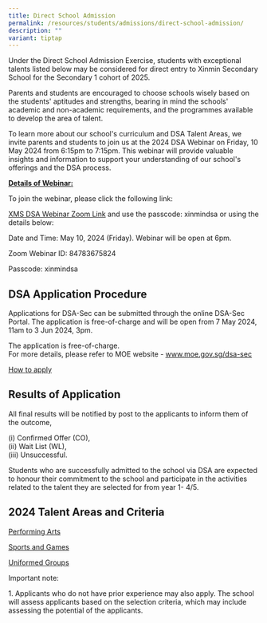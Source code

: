```yaml
---
title: Direct School Admission
permalink: /resources/students/admissions/direct-school-admission/
description: ""
variant: tiptap
---
```

<p>Under the Direct School Admission Exercise, students with exceptional
talents listed below may be considered for direct entry to Xinmin Secondary
School for the Secondary 1 cohort of 2025.</p>
<p>Parents and students are encouraged to choose schools wisely based on
the students' aptitudes and strengths, bearing in mind the schools' academic
and non-academic requirements, and the programmes available to develop
the area of talent.</p>
<p>To learn more about our school's curriculum and DSA Talent Areas, we invite
parents and students to join us at the 2024 DSA Webinar on Friday, 10 May
2024 from 6:15pm to 7:15pm. This webinar will provide valuable insights
and information to support your understanding of our school's offerings
and the DSA process.</p>
<p></p>
<p><strong><u>Details of Webinar:</u></strong>
</p>
<p>To join the webinar, please click the following link:</p>
<p><a href="https://moe-singapore.zoom.us/j/84783675824" rel="noopener noreferrer nofollow" target="_blank">XMS DSA Webinar Zoom Link</a> and
use the passcode: xinmindsa or using the details below:</p>
<p>Date and Time: May 10, 2024 (Friday). Webinar will be open at 6pm.</p>
<p>Zoom Webinar ID: 84783675824</p>
<p>Passcode: xinmindsa</p>
<p></p>
<h2>DSA Application Procedure</h2>
<p>Applications for DSA-Sec can be submitted through the online DSA-Sec Portal.
The application is free-of-charge and will be open from 7 May 2024, 11am
to 3 Jun 2024, 3pm.</p>
<p>The application is free-of-charge.
<br>For more details, please refer to MOE website -&nbsp;<a href="http://www.moe.gov.sg/dsa-sec" rel="noopener noreferrer nofollow" target="_blank"><u>www.moe.gov.sg/dsa-sec</u></a>
</p>
<p><a href="https://www.moe.gov.sg/secondary/dsa/application" rel="noopener noreferrer nofollow" target="_blank">How to apply</a>
</p>
<h2>Results of Application</h2>
<p>All final results will be notified by post to the applicants to inform
them of the outcome,</p>
<p>(i) Confirmed Offer (CO),
<br>(ii) Wait List (WL),
<br>(iii) Unsuccessful.</p>
<p>Students who are successfully admitted to the school via DSA are expected
to honour their commitment to the school and participate in the activities
related to the talent they are selected for from year 1- 4/5.</p>
<h2>2024 Talent Areas and Criteria</h2>
<p><a href="/files/Direct School Admissions/Performing_Arts_2024.pdf" rel="noopener noreferrer nofollow" target="_blank">Performing Arts</a>
</p>
<p><a href="/files/Direct School Admissions/Sports_and_Games_2024.pdf" rel="noopener noreferrer nofollow" target="_blank">Sports and Games</a>
</p>
<p><a href="/files/Direct School Admissions/Uniformed_Groups_2024.pdf" rel="noopener noreferrer nofollow" target="_blank">Uniformed Groups</a>
</p>
<p></p>
<p>Important note:</p>
<p>1. Applicants who do not have prior experience may also apply. The school
will assess applicants based on the selection criteria, which may include
assessing the potential of the applicants.</p>
<p></p>